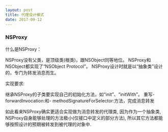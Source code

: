 ```yaml
---
layout: post
title: 代理设计模式
date: 2017-09-12
---
```


### NSProxy

什么是NSProxy：

NSProxy没有父类，是顶级类(根类)，跟NSObject同等地位。
NSProxy和NSObject都实现了“NSObject Protocol”。
NSProxy设计时就是以“抽象类”设计的，专门为转发消息而生。

实现要求:

继承NSProxy的子类要实现自己的初始化方法，如“init”、“initWith”。
重写- forwardInvocation:和- methodSignatureForSelector:方法，完成消息转发

如此看来NSProxy确实更适合实现做为消息转发的代理类, 因为作为一个抽象类, NSProxy自身能够处理的方法极小(仅<NSObject>接口中定义的部分方法), 所以其它方法都能够按照设计的预期被转发到被代理的对象中.
